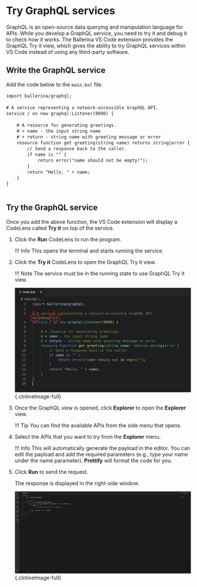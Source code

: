 # Try GraphQL services

GraphQL is an open-source data querying and manipulation language for APIs. While you develop a GraphQL service, you need to try it and debug it to check how it works. The Ballerina VS Code extension provides the GraphQL Try it view, which gives the ability to try GraphQL services within VS Code instead of using any third-party software.

## Write the GraphQL service

Add the code below to the `main.bal` file.

```ballerina
import ballerina/graphql;

# A service representing a network-accessible GraphQL API.
service / on new graphql:Listener(8090) {

    # A resource for generating greetings.
    # + name - the input string name
    # + return - string name with greeting message or error
    resource function get greeting(string name) returns string|error {
        // Send a response back to the caller.
        if name is "" {
            return error("name should not be empty!");
        }
        return "Hello, " + name;
    }
}
    
```

## Try the GraphQL service

Once you add the above function, the VS Code extension will display a CodeLens called **Try it** on top of the service.

1. Click the **Run** CodeLens to run the program. 
    
    !!! Info
        This opens the terminal and starts running the service.

2. Click the **Try it** CodeLens to open the GraphQL Try it view.

    !!! Note
        The service must be in the running state to use GraphQL Try it view.

    ![Graphql CodeLenses](../../img/build-and-try/try-graphql-services/graphql-codelenses.png){.cInlineImage-full}

3. Once the GraphQL view is opened, click **Explorer** to open the **Explorer** view.

    !!! Tip 
        You can find the available APIs from the side menu that opens.

4. Select the APIs that you want to try from the **Explorer** menu.

    !!! Info
        This will automatically generate the payload in the editor. You can edit the payload and add the required parameters (e.g., type your name under the name parameter). **Prettify** will format the code for you.

5. Click **Run** to send the request.

    The response is displayed in the right-side window.

    ![Graphql try it](../../img/build-and-try/try-graphql-services/graphql-tryit.gif){.cInlineImage-full}
